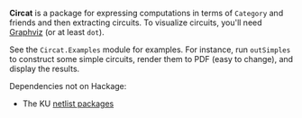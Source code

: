 **Circat** is a package for expressing computations in terms of `Category` and friends and then extracting circuits.
To visualize circuits, you'll need [Graphviz](http://graphviz.org) (or at least `dot`).

See the `Circat.Examples` module for examples.
For instance, run `outSimples` to construct some simple circuits, render them to PDF (easy to change), and display the results.

Dependencies not on Hackage:

*   The KU [netlist packages](https://github.com/ku-fpg/netlist)

